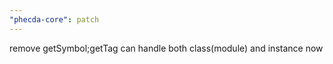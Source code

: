 ```yaml
---
"phecda-core": patch
---
```


remove getSymbol;getTag can handle both class(module) and instance now  

